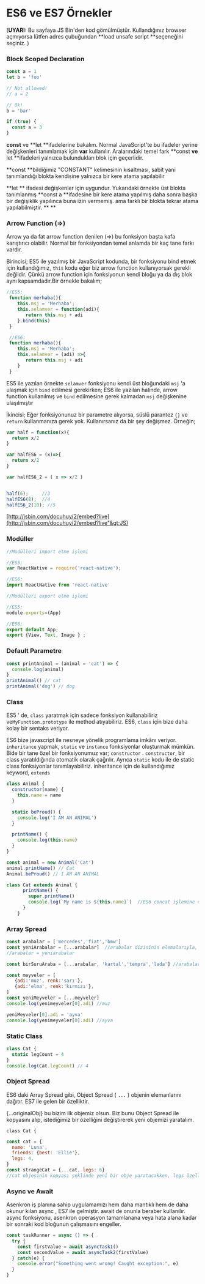 # ES6 ve ES7 Örnekler

\(**UYARI:** Bu sayfaya JS Bin'den kod gömülmüştür. Kullandığınız browser açmıyorsa lütfen adres çubuğundan **load unsafe script **seçeneğini seçiniz. \)

### **Block Scoped Declaration**

```javascript
const a = 1
let b = 'foo'

// Not allowed!
// a = 2

// Ok!
b = 'bar'

if (true) {
  const a = 3
}
```

**const** ve **let **ifadelerine bakalım. Normal JavaScript'te bu ifadeler yerine değişkenleri tanımlamak için **var** kullanılır. Aralarındaki temel fark **const **ve** let **ifadeleri yalnızca bulundukları blok için geçerlidir.

**const **bildiğimiz "CONSTANT" kelimesinin kısaltması, sabit yani tanımlandığı blokta kendisine yalnızca bir kere atama yapılabilir

**let ** ifadesi değişkenler için uygundur.  Yukarıdaki örnekte üst blokta tanımlanmış **const a **ifadesine bir kere atama yapılmış daha sonra başka bir değişiklik yapılınca buna izin vermemiş. ama farklı bir blokta tekrar atama yapılabilmiştir.   ** **

### **Arrow Function \(=&gt;\)**

Arrow ya da fat arrow function denilen \(=&gt;\) bu fonksiyon başta kafa karıştırıcı olabilir. Normal bir fonksiyondan temel anlamda bir kaç tane farkı vardır.

Birincisi; ES5 ile yazılmış bir JavaScript kodunda, bir fonksiyonu bind etmek için kullandığımız, `this` kodu eğer biz arrow function kullanıyorsak gerekli değildir. Çünkü arrow function için fonksiyonun kendi bloğu ya da dış blok aynı kapsamdadır.Bir örnekle bakalım;

```javascript
//ES5:
 function merhaba(){
    this.msj = 'Merhaba';
    this.selamver = function(adi){
       return this.msj + adi
    }.bind(this)
 }

 //ES6:
 function merhaba(){
    this.msj = 'Merhaba';
    this.selamver = (adi) =>{
       return this.msj + adi
    }
 }
```

ES5 ile yazılan örnekte `selamver` fonksiyonu kendi üst bloğundaki `msj` 'a ulaşmak için `bind` edilmesi gerekirken; ES6 ile yazılan halinde, arrow function kullanılmış ve `bind` edilmesine gerek kalmadan `msj` değişkenine ulaşılmıştır

İkincisi; Eğer fonksiyonunuz bir parametre alıyorsa, süslü parantez `{}` ve `return` kullanmanıza gerek yok. Kullanırsanız da bir şey değişmez. Örneğin;

```javascript
var half = function(x){
  return x/2
}

var halfES6 = (x)=>{
  return x/2
}

var halfES6_2 = ( x => x/2 )


half(6);     //3
halfES6(8);  //4
halfES6_2(10); //5
```

[http://jsbin.com/docuhuy/2/embed?live](http://jsbin.com/docuhuy/2/embed?live"&gt;JS)

### Modüller

```javascript
//Modülleri import etme işlemi

//ES5;
var ReactNative = require('react-native');

//ES6;
import ReactNative from 'react-native'
```

```javascript
//Modülleri export etme işlemi

//ES5;
module.exports=(App)

//ES6;
export default App;
export {View, Text, Image } ;
```

### Default Parametre

```javascript
const printAnimal = (animal = 'cat') => {
  console.log(animal)
}
printAnimal() // cat
printAnimal('dog') // dog
```

### Class

ES5 ' de, `class` yaratmak için sadece fonksiyon kullanabiliriz ve`MyFunction.prototype` ile method atıyabiliriz. ES6, `class` için bize daha kolay bir sentaks veriyor.

ES6 bize javascript ile  nesneye yönelik programlama imkânı veriyor. `inheritance` yapmak, `static` ve `instance` fonksiyonlar oluşturmak mümkün. Bide bir tane özel bir fonksiyonumuz var; `constructor` . `constructor`, bir class yaratıldığında otomatik olarak çağrılır.  Ayrıca `static` kodu ile de static class fonksiyonlar tanımlayabiliriz. inheritance için de kullandığımız keyword, `extends`

```javascript
class Animal {
  constructor(name) {
    this.name = name
  }

  static beProud() {
    console.log('I AM AN ANIMAL')
  }

  printName() {
    console.log(this.name)
  }
}

const animal = new Animal('Cat')
animal.printName() // Cat
Animal.beProud() // I AM AN ANIMAL
```

```javascript
class Cat extends Animal {
      printName() {
        super.printName()
        console.log(`My name is ${this.name}`)  //ES6 concat işlemine dikkat ediniz `${}`
      }
    }
```

### Array Spread

```javascript
const arabalar = ['mercedes','fiat','bmw']
const yeniArabalar = [...arabalar]  //arabalar dizisinin elemalarıyla, yeni bir dizi oluşturduk
//arabalar = yeniarabalar

const birSuruAraba = [...arabalar, 'kartal','tempra','lada'] //arabalar dizisiyle birlikte, yeni arabalar ekleyip birSuruAraba dizisini oluşturduk

const meyveler = [
   {adi:'muz', renk:'sarı'},
   {adi:'elma', renk:'kırmızı'}, 
]
const yeniMeyveler = [...meyveler]
console.log(yenimeyveler[0].adi) //muz

yeniMeyveler[0].adi = 'ayva'
console.log(yenimeyveler[0].adi) //ayva
```

### Static Class

```javascript
class Cat {
  static legCount = 4
}
console.log(Cat.legCount) // 4
```

### Object Spread

ES6 daki Array Spread gibi,  Object Spread \( `...` \) objenin elemanlarını dağıtır. ES7 ile gelen bir özelliktir.

{...originalObj} bu bizim ilk objemiz olsun. Biz bunu Object Spread ile kopyasını alıp, istediğimiz bir özelliğini değiştirerek yeni objemizi yaratalım.

```
class Cat {
```

```javascript
const cat = {
  name: 'Luna',
  friends: {best: 'Ellie'},
  legs: 4,
}
const strangeCat = {...cat, legs: 6} 
//cat objesinin kopyası şeklinde yeni bir obje yaratacakken, legs özelliğini yeni objemizde değiştirdik
```

### Async ve Await

Asenkron iş planına sahip uygulamamızı hem daha mantıklı hem de daha okunur kılan async , ES7 ile gelmiştir. await de onunla beraber kullanılır. async fonksiyonu, asenkron operasyon tamamlanana veya hata alana kadar bir sonraki kod bloğunun çalışmasını engeller.

```javascript
const taskRunner = async () => {
  try {
    const firstValue = await asyncTask1()
    const secondValue = await asyncTask2(firstValue)
  } catch(e) {
    console.error("Something went wrong! Caught exception:", e)
  }
}
```



